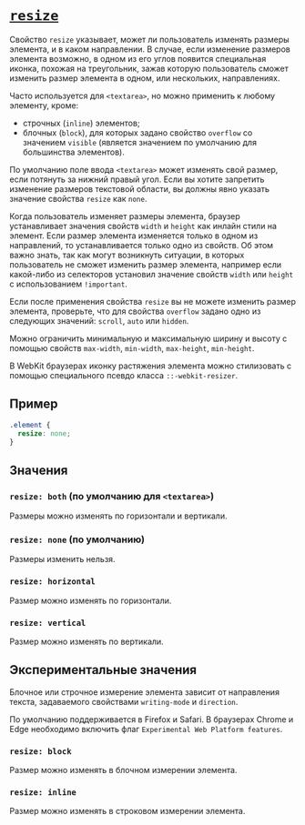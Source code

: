 # [`resize`](../index.md)

Свойство `resize` указывает, может ли пользователь изменять размеры элемента, и в каком направлении. В случае, если изменение размеров элемента возможно, в одном из его углов появится специальная иконка, похожая на треугольник, зажав которую пользователь сможет изменить размер элемента в одном, или нескольких, направлениях.

Часто используется для `<textarea>`, но можно применить к любому элементу, кроме:

- строчных (`inline`) элементов;
- блочных (`block`), для которых задано свойство `overflow` со значением `visible` (является значением по умолчанию для большинства элементов).

По умолчанию поле ввода `<textarea>` может изменять свой размер, если потянуть за нижний правый угол. Если вы хотите запретить изменение размеров текстовой области, вы должны явно указать значение свойства `resize` как `none`.

Когда пользователь изменяет размеры элемента, браузер устанавливает значения свойств `width` и `height` как инлайн стили на элемент. Если размер элемента изменяется только в одном из направлений, то устанавливается только одно из свойств. Об этом важно знать, так как могут возникнуть ситуации, в которых пользователь не сможет изменить размер элемента, например если какой-либо из селекторов установил значение свойств `width` или `height` с использованием `!important`.

Если после применения свойства `resize` вы не можете изменить размер элемента, проверьте, что для свойства `overflow` задано одно из следующих значений: `scroll`, `auto` или `hidden`.

Можно ограничить минимальную и максимальную ширину и высоту с помощью свойств `max-width`, `min-width`, `max-height`, `min-height`.

В WebKit браузерах иконку растяжения элемента можно стилизовать с помощью специального псевдо класса `::-webkit-resizer`.

## Пример

```css
.element {
  resize: none;
}
```

## Значения

### `resize: both` (по умолчанию для `<textarea>`)

Размеры можно изменять по горизонтали и вертикали.

### `resize: none` (по умолчанию)

Размеры изменить нельзя.

### `resize: horizontal`

Размер можно изменять по горизонтали.

### `resize: vertical`

Размер можно изменять по вертикали.

## Экспериментальные значения

Блочное или строчное измерение элемента зависит от направления текста, задаваемого свойствами `writing-mode` и `direction`.

По умолчанию поддерживается в Firefox и Safari. В браузерах Chrome и Edge необходимо включить флаг `Experimental Web Platform features`.

### `resize: block`

Размер можно изменять в блочном измерении элемента.

### `resize: inline`

Размер можно изменять в строковом измерении элемента.
